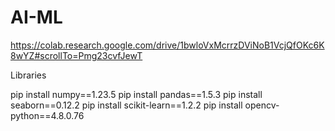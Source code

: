 # AI-ML
https://colab.research.google.com/drive/1bwloVxMcrrzDViNoB1VcjQfOKc6K8wYZ#scrollTo=Pmg23cvfJewT

Libraries

pip install numpy==1.23.5
pip install pandas==1.5.3
pip install seaborn==0.12.2
pip install scikit-learn==1.2.2
pip install opencv-python==4.8.0.76

